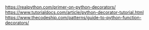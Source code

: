 https://realpython.com/primer-on-python-decorators/
https://www.tutorialdocs.com/article/python-decorator-tutorial.html
https://www.thecodeship.com/patterns/guide-to-python-function-decorators/